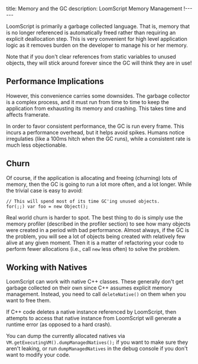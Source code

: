 title: Memory and the GC
description: LoomScript Memory Management
!------

LoomScript is primarily a garbage collected language. That is, memory that is no longer referenced is automatically freed rather than requiring an explicit deallocation step. This is very convenient for high level application logic as it removes burden on the developer to manage his or her memory.

Note that if you don't clear references from static variables to unused objects, they will stick around forever since the GC will think they are in use!

## Performance Implications

However, this convenience carries some downsides. The garbage collector is a complex process, and it must run from time to time to keep the application from exhausting its memory and crashing. This takes time and affects framerate.

In order to favor consistent performance, the GC is run every frame. This incurs a performance overhead, but it helps avoid spikes. Humans notice irregulaties (like a 100ms hitch when the GC runs), while a consistent rate is much less objectionable.

## Churn

Of course, if the application is allocating and freeing (churning) lots of memory, then the GC is going to run a lot more often, and a lot longer. While the trivial case is easy to avoid:

~~~as3
// This will spend most of its time GC'ing unused objects.
for(;;) var foo = new Object();
~~~

Real world churn is harder to spot. The best thing to do is simply use the memory profiler (described in the profiler section) to see how many objects were created in a period with bad performance. Almost always, if the GC is the problem, you will see a lot of objects being created with relatively few alive at any given moment. Then it is a matter of refactoring your code to perform fewer allocations (i.e., call `new` less often) to solve the problem.

## Working with Natives

LoomScript can work with native C++ classes. These generally don't get garbage collected on their own since C++ assumes explicit memory management. Instead, you need to call `deleteNative()` on them when you want to free them.

If C++ code deletes a native instance referenced by LoomScript, then attempts to access that native instance from LoomScript will generate a runtime error (as opposed to a hard crash).

You can dump the currently allocated natives via `VM.getExecutingVM().dumpManagedNatives();` if you want to make sure they aren't leaking, or run `dumpManagedNatives` in the debug console if you don't want to modify your code.
